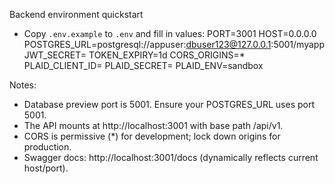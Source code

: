 Backend environment quickstart

- Copy `.env.example` to `.env` and fill in values:
  PORT=3001
  HOST=0.0.0.0
  POSTGRES_URL=postgresql://appuser:dbuser123@127.0.0.1:5001/myapp
  JWT_SECRET=<secure-random-string>
  TOKEN_EXPIRY=1d
  CORS_ORIGINS=*
  PLAID_CLIENT_ID=
  PLAID_SECRET=
  PLAID_ENV=sandbox

Notes:
- Database preview port is 5001. Ensure your POSTGRES_URL uses port 5001.
- The API mounts at http://localhost:3001 with base path /api/v1.
- CORS is permissive (*) for development; lock down origins for production.
- Swagger docs: http://localhost:3001/docs (dynamically reflects current host/port).
